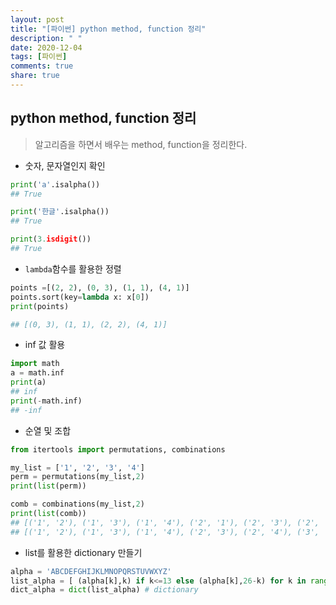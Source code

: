 ```yaml
---
layout: post
title: "[파이썬] python method, function 정리"
description: " "
date: 2020-12-04
tags: [파이썬]
comments: true
share: true
---
```


## python method, function 정리

> 알고리즘을 하면서 배우는 method, function을 정리한다.



* 숫자, 문자열인지 확인

```python
print('a'.isalpha())
## True

print('한글'.isalpha())
## True

print(3.isdigit())
## True
```



* `lambda`함수를 활용한 정렬

```python
points =[(2, 2), (0, 3), (1, 1), (4, 1)]
points.sort(key=lambda x: x[0])
print(points)

## [(0, 3), (1, 1), (2, 2), (4, 1)]
```



* inf 값 활용

```python
import math
a = math.inf
print(a)
## inf
print(-math.inf)
## -inf
```



* 순열 및 조합

```python
from itertools import permutations, combinations

my_list = ['1', '2', '3', '4']
perm = permutations(my_list,2)
print(list(perm))

comb = combinations(my_list,2)
print(list(comb))
## [('1', '2'), ('1', '3'), ('1', '4'), ('2', '1'), ('2', '3'), ('2', '4'), ('3', '1'), ('3', '2'), ('3', '4'), ('4', '1'), ('4', '2'), ('4', '3')]
## [('1', '2'), ('1', '3'), ('1', '4'), ('2', '3'), ('2', '4'), ('3', '4')]

```



* list를 활용한 dictionary 만들기

```python
alpha = 'ABCDEFGHIJKLMNOPQRSTUVWXYZ'
list_alpha = [ (alpha[k],k) if k<=13 else (alpha[k],26-k) for k in range(len(alpha))   ]   # list comprehension 으로 list생성
dict_alpha = dict(list_alpha) # dictionary
```

